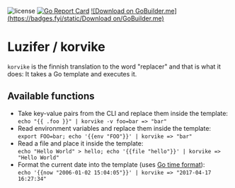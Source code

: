 ![license](https://badges.fyi/github/license/Luzifer/badge-gen)
[![Go Report Card](https://goreportcard.com/badge/github.com/Luzifer/korvike)](https://goreportcard.com/report/github.com/Luzifer/korvike)
[![Download on GoBuilder.me](https://badges.fyi/static/Download on/GoBuilder.me)](https://gobuilder.me/github.com/Luzifer/korvike)

# Luzifer / korvike

`korvike` is the finnish translation to the word "replacer" and that is what it does: It takes a Go template and executes it.

## Available functions

- Take key-value pairs from the CLI and replace them inside the template:  
`echo "{{ .foo }}" | korvike -v foo=bar => "bar"`
- Read environment variables and replace them inside the template:  
`export FOO=bar; echo '{{env "FOO"}}' | korvike => "bar"`
- Read a file and place it inside the template:  
`echo "Hello World" > hello; echo '{{file "hello"}}' | korvike => "Hello World"`
- Format the current date into the template (uses [Go time format](https://golang.org/pkg/time/#Time.Format)):  
`echo '{{now "2006-01-02 15:04:05"}}' | korvike => "2017-04-17 16:27:34"`
